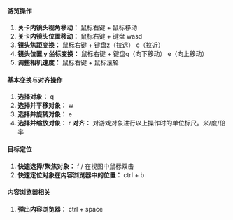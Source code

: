 #### 游览操作
1.  **关卡内镜头视角移动：** 鼠标右键 + 鼠标移动 
2.  **关卡内镜头位置移动：** 鼠标右键 + 键盘 wasd
3.  **镜头焦距变换：** 鼠标右键 + 键盘z（拉远） c（拉近）
4.  **镜头位置 y 坐标变换：** 鼠标右键 + 键盘q（向下移动） e（向上移动）
5.  **调整相机速度：** 鼠标右键 + 鼠标滚轮


#### 基本变换与对齐操作
1.  **选择对象：** q
2.  **选择并平移对象：** w
3.  **选择并旋转对象：** e
4.  **选择并缩放对象：** r
**对齐：** 对游戏对象进行以上操作时的单位标尺。米/度/倍率

#### 目标定位
1. **快速选择/聚焦对象：** f / 在视图中鼠标双击
2. **快速定位对象在内容浏览器中的位置：** ctrl + b


#### 内容浏览器相关
1. **弹出内容浏览器：** ctrl + space




